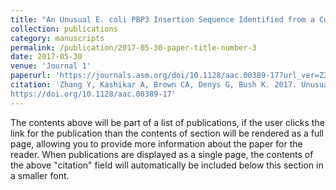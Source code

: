 ```yaml
---
title: "An Unusual E. coli PBP3 Insertion Sequence Identified from a Collection of Carbapenem-Resistant Enterobacteriaceae (CRE) Tested in vitro with Ceftazidime-, Ceftaroline- or Aztreonam-Avibactam Combinations"
collection: publications
category: manuscripts
permalink: /publication/2017-05-30-paper-title-number-3
date: 2017-05-30
venue: 'Journal 1'
paperurl: 'https://journals.asm.org/doi/10.1128/aac.00389-17?url_ver=Z39.88-2003&rfr_id=ori%3Arid%3Acrossref.org&rfr_dat=cr_pub++0pubmed'
citation: 'Zhang Y, Kashikar A, Brown CA, Denys G, Bush K. 2017. Unusual Escherichia coli PBP 3 Insertion Sequence Identified from a Collection of Carbapenem-Resistant Enterobacteriaceae Tested In Vitro with a Combination of Ceftazidime-, Ceftaroline-, or Aztreonam-Avibactam. Antimicrob Agents Chemother 61:10.1128/aac.00389-17.
https://doi.org/10.1128/aac.00389-17'
---
```


The contents above will be part of a list of publications, if the user clicks the link for the publication than the contents of section will be rendered as a full page, allowing you to provide more information about the paper for the reader. When publications are displayed as a single page, the contents of the above "citation" field will automatically be included below this section in a smaller font.
